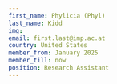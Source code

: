 ```yaml
---
first_name: Phylicia (Phyl)
last_name: Kidd
img:
email: first.last@imp.ac.at
country: United States
member_from: January 2025
member_till: now
position: Research Assistant
---
```

